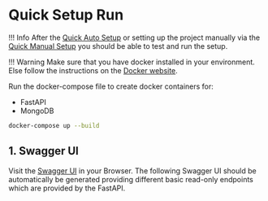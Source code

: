 # Quick Setup Run

!!! Info
    After the [Quick Auto Setup](./quick_auto.md) or setting up the project manually via the [Quick Manual Setup](./quick_manual.md) you should be able to test and run the setup.

!!! Warning
    Make sure that you have docker installed in your environment.
    Else follow the instructions on the [Docker website](https://docs.docker.com/get-docker/).

Run the docker-compose file to create docker containers for:

- FastAPI
- MongoDB

```bash
docker-compose up --build
```

## 1. Swagger UI
Visit the [Swagger UI](http://localhost:8000/docs) in your Browser. The following Swagger UI should be automatically be generated providing different basic read-only endpoints which are provided by the FastAPI.

<swagger-ui src="./quick_open_api.yaml"/>





